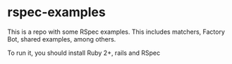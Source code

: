 # rspec-examples
This is a repo with some RSpec examples. This includes matchers, Factory Bot, shared examples, among others.

To run it, you should install Ruby 2+, rails and RSpec
